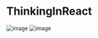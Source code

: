 ﻿# ThinkingInReact
![image](https://user-images.githubusercontent.com/90370604/149250864-8398976e-cb58-4772-903d-9b4415a92008.png)
![image](https://user-images.githubusercontent.com/90370604/149250877-385f6f30-8249-4c57-a6d1-c55d1576deda.png)
